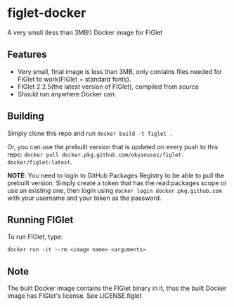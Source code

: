 # figlet-docker

A very small (less than 3MB!) Docker image for FIGlet

## Features
- Very small, final image is less than 3MB, only contains files needed for FIGlet to work(FIGlet + standard fonts).
- FIGlet 2.2.5(the latest version of FIGlet), compiled from source
- Should run anywhere Docker can.

## Building

Simply clone this repo and run
``docker build -t figlet .``

Or, you can use the prebuilt version that is updated on every push to this repo: ``docker pull docker.pkg.github.com/okyanusoz/figlet-docker/figlet:latest``.

**NOTE**: You need to login to GitHub Packages Registry to be able to pull the prebuilt version. Simply create a token that has the read:packages scope or use an existing one, then login using ``docker login docker.pkg.github.com`` with your username and your token as the password.

## Running FIGlet

To run FIGlet, type:
````
docker run -it --rm <image name> <arguments>
````


## Note

The built Docker image contains the FIGlet binary in it, thus the built Docker image has FIGlet's license. See LICENSE.figlet
